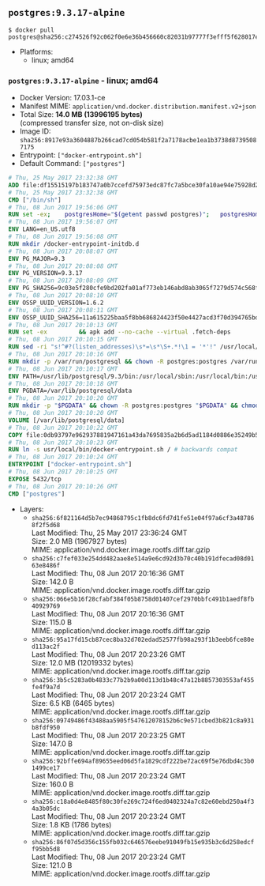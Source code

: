 ## `postgres:9.3.17-alpine`

```console
$ docker pull postgres@sha256:c274526f92c062f0e6e36b456660c82031b97777f3efff5f628017e06e308660
```

-	Platforms:
	-	linux; amd64

### `postgres:9.3.17-alpine` - linux; amd64

-	Docker Version: 17.03.1-ce
-	Manifest MIME: `application/vnd.docker.distribution.manifest.v2+json`
-	Total Size: **14.0 MB (13996195 bytes)**  
	(compressed transfer size, not on-disk size)
-	Image ID: `sha256:8917e93a3604887b266cad7cd054b581f2a7178acbe1ea1b3738d87395087175`
-	Entrypoint: `["docker-entrypoint.sh"]`
-	Default Command: `["postgres"]`

```dockerfile
# Thu, 25 May 2017 23:32:38 GMT
ADD file:df15515197b183747a0b7ccefd75973edc87fc7a5bce30fa10ae94e75928d25c in / 
# Thu, 25 May 2017 23:32:38 GMT
CMD ["/bin/sh"]
# Thu, 08 Jun 2017 19:56:06 GMT
RUN set -ex; 	postgresHome="$(getent passwd postgres)"; 	postgresHome="$(echo "$postgresHome" | cut -d: -f6)"; 	[ "$postgresHome" = '/var/lib/postgresql' ]; 	mkdir -p "$postgresHome"; 	chown -R postgres:postgres "$postgresHome"
# Thu, 08 Jun 2017 19:56:07 GMT
ENV LANG=en_US.utf8
# Thu, 08 Jun 2017 19:56:08 GMT
RUN mkdir /docker-entrypoint-initdb.d
# Thu, 08 Jun 2017 20:08:07 GMT
ENV PG_MAJOR=9.3
# Thu, 08 Jun 2017 20:08:08 GMT
ENV PG_VERSION=9.3.17
# Thu, 08 Jun 2017 20:08:09 GMT
ENV PG_SHA256=9c03e5f280cfe9bd202fa01af773eb146abd8ab3065f7279d574c568f6948dbe
# Thu, 08 Jun 2017 20:08:10 GMT
ENV OSSP_UUID_VERSION=1.6.2
# Thu, 08 Jun 2017 20:08:11 GMT
ENV OSSP_UUID_SHA256=11a615225baa5f8bb686824423f50e4427acd3f70d394765bdff32801f0fd5b0
# Thu, 08 Jun 2017 20:10:13 GMT
RUN set -ex 		&& apk add --no-cache --virtual .fetch-deps 		ca-certificates 		openssl 		tar 		&& wget -O postgresql.tar.bz2 "https://ftp.postgresql.org/pub/source/v$PG_VERSION/postgresql-$PG_VERSION.tar.bz2" 	&& echo "$PG_SHA256 *postgresql.tar.bz2" | sha256sum -c - 	&& mkdir -p /usr/src/postgresql 	&& tar 		--extract 		--file postgresql.tar.bz2 		--directory /usr/src/postgresql 		--strip-components 1 	&& rm postgresql.tar.bz2 		&& apk add --no-cache --virtual .build-deps 		bison 		coreutils 		dpkg-dev dpkg 		flex 		gcc 		libc-dev 		libedit-dev 		libxml2-dev 		libxslt-dev 		make 		openssl-dev 		perl 		util-linux-dev 		zlib-dev 		&& wget -O uuid.tar.gz "https://www.mirrorservice.org/sites/ftp.ossp.org/pkg/lib/uuid/uuid-$OSSP_UUID_VERSION.tar.gz" 	&& echo "$OSSP_UUID_SHA256 *uuid.tar.gz" | sha256sum -c - 	&& mkdir -p /usr/src/ossp-uuid 	&& tar 		--extract 		--file uuid.tar.gz 		--directory /usr/src/ossp-uuid 		--strip-components 1 	&& rm uuid.tar.gz 	&& ( 		cd /usr/src/ossp-uuid 		&& gnuArch="$(dpkg-architecture --query DEB_BUILD_GNU_TYPE)" 		&& wget -O config.guess 'https://git.savannah.gnu.org/cgit/config.git/plain/config.guess?id=7d3d27baf8107b630586c962c057e22149653deb' 		&& wget -O config.sub 'https://git.savannah.gnu.org/cgit/config.git/plain/config.sub?id=7d3d27baf8107b630586c962c057e22149653deb' 		&& ./configure 			--build="$gnuArch" 			--prefix=/usr/local 		&& make -j "$(nproc)" 		&& make install 	) 	&& rm -rf /usr/src/ossp-uuid 		&& cd /usr/src/postgresql 	&& awk '$1 == "#define" && $2 == "DEFAULT_PGSOCKET_DIR" && $3 == "\"/tmp\"" { $3 = "\"/var/run/postgresql\""; print; next } { print }' src/include/pg_config_manual.h > src/include/pg_config_manual.h.new 	&& grep '/var/run/postgresql' src/include/pg_config_manual.h.new 	&& mv src/include/pg_config_manual.h.new src/include/pg_config_manual.h 	&& gnuArch="$(dpkg-architecture --query DEB_BUILD_GNU_TYPE)" 	&& wget -O config/config.guess 'https://git.savannah.gnu.org/cgit/config.git/plain/config.guess?id=7d3d27baf8107b630586c962c057e22149653deb' 	&& wget -O config/config.sub 'https://git.savannah.gnu.org/cgit/config.git/plain/config.sub?id=7d3d27baf8107b630586c962c057e22149653deb' 	&& ./configure 		--build="$gnuArch" 		--enable-integer-datetimes 		--enable-thread-safety 		--disable-rpath 		--with-ossp-uuid 		--with-gnu-ld 		--with-pgport=5432 		--with-system-tzdata=/usr/share/zoneinfo 		--prefix=/usr/local 		--with-includes=/usr/local/include 		--with-libraries=/usr/local/lib 				--with-openssl 		--with-libxml 		--with-libxslt 	&& make -j "$(nproc)" world 	&& make install-world 	&& make -C contrib install 		&& runDeps="$( 		scanelf --needed --nobanner --recursive /usr/local 			| awk '{ gsub(/,/, "\nso:", $2); print "so:" $2 }' 			| sort -u 			| xargs -r apk info --installed 			| sort -u 	)" 	&& apk add --no-cache --virtual .postgresql-rundeps 		$runDeps 		bash 		su-exec 		tzdata 	&& apk del .fetch-deps .build-deps 	&& cd / 	&& rm -rf 		/usr/src/postgresql 		/usr/local/share/doc 		/usr/local/share/man 	&& find /usr/local -name '*.a' -delete
# Thu, 08 Jun 2017 20:10:15 GMT
RUN sed -ri "s!^#?(listen_addresses)\s*=\s*\S+.*!\1 = '*'!" /usr/local/share/postgresql/postgresql.conf.sample
# Thu, 08 Jun 2017 20:10:16 GMT
RUN mkdir -p /var/run/postgresql && chown -R postgres:postgres /var/run/postgresql && chmod 2777 /var/run/postgresql
# Thu, 08 Jun 2017 20:10:17 GMT
ENV PATH=/usr/lib/postgresql/9.3/bin:/usr/local/sbin:/usr/local/bin:/usr/sbin:/usr/bin:/sbin:/bin
# Thu, 08 Jun 2017 20:10:18 GMT
ENV PGDATA=/var/lib/postgresql/data
# Thu, 08 Jun 2017 20:10:20 GMT
RUN mkdir -p "$PGDATA" && chown -R postgres:postgres "$PGDATA" && chmod 777 "$PGDATA" # this 777 will be replaced by 700 at runtime (allows semi-arbitrary "--user" values)
# Thu, 08 Jun 2017 20:10:20 GMT
VOLUME [/var/lib/postgresql/data]
# Thu, 08 Jun 2017 20:10:22 GMT
COPY file:0db93797e962937881947161a43da7695835a2b6d5ad1184d0886e35249b5e39 in /usr/local/bin/ 
# Thu, 08 Jun 2017 20:10:23 GMT
RUN ln -s usr/local/bin/docker-entrypoint.sh / # backwards compat
# Thu, 08 Jun 2017 20:10:24 GMT
ENTRYPOINT ["docker-entrypoint.sh"]
# Thu, 08 Jun 2017 20:10:25 GMT
EXPOSE 5432/tcp
# Thu, 08 Jun 2017 20:10:26 GMT
CMD ["postgres"]
```

-	Layers:
	-	`sha256:6f821164d5b7ec94868795c1fb8dc6fd7d1fe51e04f97a6cf3a487868f2f5d68`  
		Last Modified: Thu, 25 May 2017 23:36:24 GMT  
		Size: 2.0 MB (1967927 bytes)  
		MIME: application/vnd.docker.image.rootfs.diff.tar.gzip
	-	`sha256:c7fef033e254dd482aae8e514a9e6cd92d3b70c40b191dfecad08d0163e8486f`  
		Last Modified: Thu, 08 Jun 2017 20:16:36 GMT  
		Size: 142.0 B  
		MIME: application/vnd.docker.image.rootfs.diff.tar.gzip
	-	`sha256:066e5b16f28cfabf384f05b8758d01407cef2970bbfc491b1aedf8fb40929769`  
		Last Modified: Thu, 08 Jun 2017 20:16:36 GMT  
		Size: 115.0 B  
		MIME: application/vnd.docker.image.rootfs.diff.tar.gzip
	-	`sha256:95a17fd15cb87cec8ba32d702edad52577fb98a293f1b3eeb6fce80ed113ac2f`  
		Last Modified: Thu, 08 Jun 2017 20:23:26 GMT  
		Size: 12.0 MB (12019332 bytes)  
		MIME: application/vnd.docker.image.rootfs.diff.tar.gzip
	-	`sha256:3b5c5283a0b4833c77b2b9a00d113d1b48c47a12b8857303553af455fe4f9a7d`  
		Last Modified: Thu, 08 Jun 2017 20:23:24 GMT  
		Size: 6.5 KB (6465 bytes)  
		MIME: application/vnd.docker.image.rootfs.diff.tar.gzip
	-	`sha256:09749486f43488aa5905f547612078152b6c9e571cbed3b821c8a931b8fdf950`  
		Last Modified: Thu, 08 Jun 2017 20:23:25 GMT  
		Size: 147.0 B  
		MIME: application/vnd.docker.image.rootfs.diff.tar.gzip
	-	`sha256:92bffe694af89655eed06d5fa1829cdf222be72ac69f5e76dbd4c3b01499ce17`  
		Last Modified: Thu, 08 Jun 2017 20:23:24 GMT  
		Size: 160.0 B  
		MIME: application/vnd.docker.image.rootfs.diff.tar.gzip
	-	`sha256:c18a0d4e8485f80c30fe269c724f6ed0402324a7c82e60ebd250a4f34a3b05dc`  
		Last Modified: Thu, 08 Jun 2017 20:23:24 GMT  
		Size: 1.8 KB (1786 bytes)  
		MIME: application/vnd.docker.image.rootfs.diff.tar.gzip
	-	`sha256:86f07d5d356c155fb032c646576eebe91049fb15e935b3c6d258edcff95bb5d8`  
		Last Modified: Thu, 08 Jun 2017 20:23:24 GMT  
		Size: 121.0 B  
		MIME: application/vnd.docker.image.rootfs.diff.tar.gzip
